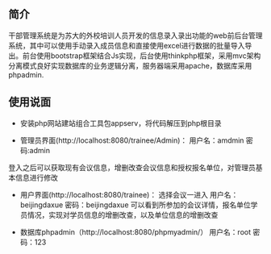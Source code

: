 ## 简介

干部管理系统是为苏大的外校培训人员开发的信息录入录出功能的web前后台管理系统，其中可以使用手动录入成员信息和直接使用excel进行数据的批量导入导出。前台使用bootstrap框架结合Js实现，后台使用thinkphp框架，采用mvc架构分离模式良好实现数据库的业务逻辑分离，服务器端采用apache，数据库采用phpadmin.

## 使用说面

- 安装php网站建站组合工具包appserv，将代码解压到php根目录

- 管理员界面(http://localhost:8080/trainee/Admin)：
用户名：amdmin
密码:admin

登入之后可以获取现有会议信息，增删改查会议信息和授权报名单位，对管理员基本信息进行修改

-  用户界面(http://localhost:8080/trainee)：
选择会议一进入
用户名：beijingdaxue
密码：beijingdaxue
可以看到所参加的会议详情，报名单位学员情况，实现对学员信息的增删改查，以及单位信息的增删改查

- 数据库phpadmin（http://localhost:8080/phpmyadmin/）
用户名：root
密码：123


